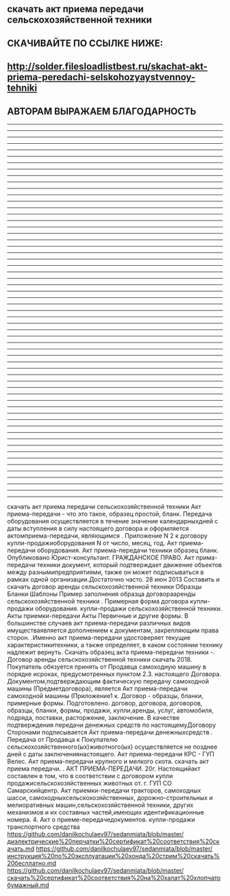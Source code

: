 скачать акт приема передачи сельскохозяйственной техники
--------------------------------------------------
СКАЧИВАЙТЕ ПО ССЫЛКЕ НИЖЕ:
--------------------------------------------------
http://solder.filesloadlistbest.ru/skachat-akt-priema-peredachi-selskohozyaystvennoy-tehniki
--------------------------------------------------
АВТОРАМ ВЫРАЖАЕМ БЛАГОДАРНОСТЬ
--------------------------------------------------
--------------------------------------------------
--------------------------------------------------
--------------------------------------------------
--------------------------------------------------
--------------------------------------------------
--------------------------------------------------
--------------------------------------------------
--------------------------------------------------
--------------------------------------------------
--------------------------------------------------
--------------------------------------------------
--------------------------------------------------
--------------------------------------------------
--------------------------------------------------
--------------------------------------------------
--------------------------------------------------
--------------------------------------------------
--------------------------------------------------
--------------------------------------------------
--------------------------------------------------
--------------------------------------------------
--------------------------------------------------
--------------------------------------------------
--------------------------------------------------
--------------------------------------------------
--------------------------------------------------
--------------------------------------------------
--------------------------------------------------
--------------------------------------------------
--------------------------------------------------
--------------------------------------------------
--------------------------------------------------
--------------------------------------------------
--------------------------------------------------
--------------------------------------------------
--------------------------------------------------
--------------------------------------------------
--------------------------------------------------
--------------------------------------------------
--------------------------------------------------
--------------------------------------------------
--------------------------------------------------
--------------------------------------------------
--------------------------------------------------
--------------------------------------------------
--------------------------------------------------
--------------------------------------------------
--------------------------------------------------
--------------------------------------------------
--------------------------------------------------
--------------------------------------------------
--------------------------------------------------
--------------------------------------------------
--------------------------------------------------
--------------------------------------------------
--------------------------------------------------
--------------------------------------------------
--------------------------------------------------
--------------------------------------------------
скачать акт приема передачи сельскохозяйственной техники Акт приема-передачи - что это такое, образец простой, бланк. Передача оборудования осуществляется в течение значение календарныхдней с даты вступления в силу настоящего договора и оформляется актомприема-передачи, являющимся . Приложение N 2 к договору купли-продажиоборудования N от число, месяц, год. Акт приема-передачи оборудования. Акт приема-передачи техники образец бланк. Опубликовано Юрист-консультант. ГРАЖДАНСКОЕ ПРАВО. Акт прима-передачи техники документ, который подтверждает движение объектов между разнымипредприятиями, также он может подписываться в рамках одной организации.Достаточно часто. 28 июн 2013  Составить и скачать договор аренды сельскохозяйственной техники Образцы  Бланки  Шаблоны  Пример заполнения образца договорааренды сельскохозяйственной техники  . Примерная форма договора купли-продажи оборудования. купли-продажи сельскохозяйственной техники. Акты приемки-передачи  Акты  Первичные и другие формы. В большинстве случаев акт приема-передачи различных видов имуществаявляется дополнением к документам, закрепляющим права сторон. .Именно акт приема-передачи удостоверяет текущие характеристикитехники, а также определяет, в каком состоянии технику надлежит вернуть. Скачать образец акта приема-передачи техники -. Договор аренды сельскохозяйственной техники скачать 2018. Покупатель обязуется принять от Продавца самоходную машину в порядке исроках, предусмотренных пунктом 2.3. настоящего Договора. Документом,подтверждающим фактическую передачу самоходной машины (Предметдоговора), является Акт приема-передачи самоходной машины (Приложение1 к. Договор - образцы, бланки, примерные формы. Подготовлено. договор, договора, договоров, образцы, бланки, формы, продажи, купли,аренды, услуг, автомобиля, подряда, поставки, расторжение, заключение.
В качестве подтверждения передачи денежных средств по настоящемуДоговору Сторонами подписывается Акт приема-передачи денежныхсредств . Передача от Продавца к Покупателю сельскохозяйственного(ых)животного(ых) осуществляется не позднее  дней с даты заключениянастоящего. Акт приема-передачи КРС - ГУП Велес. Акт приема-передачи крупного и мелкого скота. скачать акт приема передачи.  . АКТ ПРИЕМА-ПЕРЕДАЧИ. 20г. Настоящийакт составлен в том, что в соответствии с договором купли  продажисельскохозяйственных животных от. г.  ГУП СО Самарскийцентр. Акт приемки-передачи тракторов, самоходных шасси, самоходныхсельскохозяйственных, дорожно-строительных и мелиоративных машин,сельскохозяйственной техники, других механизмов и их составных частей,имеющих идентификационные номера. 4. Акт о приеме-передачедокументов. купли-продажи транспортного средства
https://github.com/danilkochulaev97/sedanmiata/blob/master/диэлектрические%20перчатки%20сертификат%20соответствия%20скачать.md
https://github.com/danilkochulaev97/sedanmiata/blob/master/инструкция%20по%20эксплуатации%20хонда%20стрим%20скачать%20бесплатно.md
https://github.com/danilkochulaev97/sedanmiata/blob/master/скачать%20сертификат%20соответствия%20на%20халат%20хлопчатобумажный.md